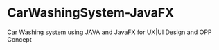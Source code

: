 # CarWashingSystem-JavaFX
Car Washing system using JAVA and JavaFX for UX|UI Design and OPP Concept
